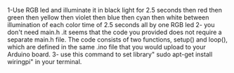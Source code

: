 1-Use RGB led and illuminate it in black light for 2.5 seconds then red then green then yellow then violet then blue then cyan then white
between illumination of each color time of 2.5 seconds
all by one RGB led
2- you don't need main.h .it seems that the code you provided does not require a separate main.h file. The code consists of two functions, setup() and loop(), which are defined in the same .ino file that you would upload to your Arduino board. 
3- use this command to set library" sudo apt-get install wiringpi" in your terminal.
